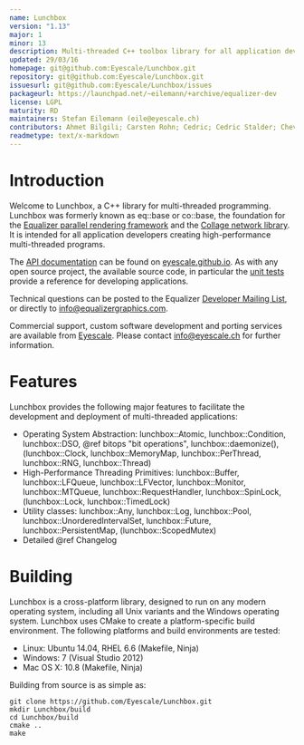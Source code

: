 ```yaml
---
name: Lunchbox
version: "1.13"
major: 1
minor: 13
description: Multi-threaded C++ toolbox library for all application developers creating high-performance multi-threaded programs.
updated: 29/03/16
homepage: git@github.com:Eyescale/Lunchbox.git
repository: git@github.com:Eyescale/Lunchbox.git
issuesurl: git@github.com:Eyescale/Lunchbox/issues
packageurl: https://launchpad.net/~eilemann/+archive/equalizer-dev
license: LGPL
maturity: RD
maintainers: Stefan Eilemann (eile@eyescale.ch)
contributors: Ahmet Bilgili; Carsten Rohn; Cedric; Cedric Stalder; Chevtchenko Grigori; Daniel Nachbaur; Daniel Pfeifer; Dardo D Kleiner; Enrique G. Paredes; Fabien Delalondre; Fatih Erol; Jafet Villafranca; Jafet Villafranca Diaz; Jaroslav Škarvada; Johannes Zarl; John Biddiscombe; Juan Hernando; Juan Hernando Vieites; Julio Delgado; Lucas Peetz Dulley; Martin Lambers; Marwan; Marwan Abdellah; Maxim Makhinya; Michael Seifert; Philippe Robert; Raphael Dumusc; Sarah Amsellem; Stefan Eilemann; Theo Diefenthal; bilgili; carlosduelo; cstalder; delyas; hernando; marwan-abdellah; unknown
readmetype: text/x-markdown
---
```


# Introduction

Welcome to Lunchbox, a C++ library for multi-threaded programming. Lunchbox was
formerly known as eq::base or co::base, the foundation for the
[Equalizer parallel rendering framework](https://github.com/Eyescale/Equalizer)
and the [Collage network library](https://github.com/Eyescale/Collage). It is
intended for all application developers creating high-performance multi-threaded
programs.

The
[API documentation](http://eyescale.github.io/Lunchbox-1.12/index.html) can be
found on [eyescale.github.io](http://eyescale.github.io/). As with any open
source project, the available source code, in particular the
[unit tests](https://github.com/Eyescale/Lunchbox/tree/1.12/tests) provide a
reference for developing applications.

Technical questions can be posted to the Equalizer
[Developer Mailing List](http://www.equalizergraphics.com/cgi-bin/mailman/listinfo/eq-dev),
or directly to
[info@equalizergraphics.com](mailto:info@equalizergraphics.com?subject=Lunchbox%20question).

Commercial support, custom software development and porting services are
available from [Eyescale](http://www.eyescale.ch). Please contact
[info@eyescale.ch](mailto:info@eyescale.ch?subject=Lunchbox%20support)
for further information.

# Features

Lunchbox provides the following major features to facilitate the
development and deployment of multi-threaded applications:
* Operating System Abstraction: lunchbox::Atomic, lunchbox::Condition,
  lunchbox::DSO, @ref bitops "bit operations", lunchbox::daemonize(),
  (lunchbox::Clock, lunchbox::MemoryMap, lunchbox::PerThread, lunchbox::RNG,
  lunchbox::Thread)
* High-Performance Threading Primitives: lunchbox::Buffer, lunchbox::LFQueue,
  lunchbox::LFVector, lunchbox::Monitor, lunchbox::MTQueue,
  lunchbox::RequestHandler, lunchbox::SpinLock, (lunchbox::Lock,
  lunchbox::TimedLock)
* Utility classes: lunchbox::Any, lunchbox::Log, lunchbox::Pool,
  lunchbox::UnorderedIntervalSet, lunchbox::Future, lunchbox::PersistentMap,
  (lunchbox::ScopedMutex)
* Detailed @ref Changelog

# Building

Lunchbox is a cross-platform library, designed to run on any modern operating
system, including all Unix variants and the Windows operating system. Lunchbox
uses CMake to create a platform-specific build environment. The following
platforms and build environments are tested:

* Linux: Ubuntu 14.04, RHEL 6.6 (Makefile, Ninja)
* Windows: 7 (Visual Studio 2012)
* Mac OS X: 10.8 (Makefile, Ninja)

Building from source is as simple as:

    git clone https://github.com/Eyescale/Lunchbox.git
    mkdir Lunchbox/build
    cd Lunchbox/build
    cmake ..
    make




